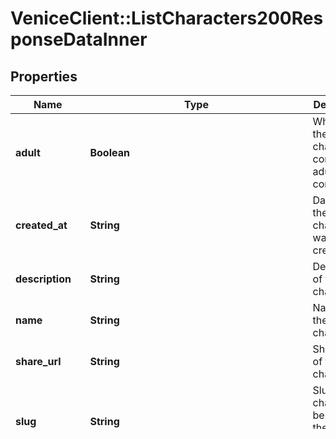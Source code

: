 # VeniceClient::ListCharacters200ResponseDataInner

## Properties

| Name | Type | Description | Notes |
| ---- | ---- | ----------- | ----- |
| **adult** | **Boolean** | Whether the character is considered adult content |  |
| **created_at** | **String** | Date when the character was created |  |
| **description** | **String** | Description of the character |  |
| **name** | **String** | Name of the character |  |
| **share_url** | **String** | Share URL of the character |  |
| **slug** | **String** | Slug of the character to be used in the completions API |  |
| **stats** | [**ListCharacters200ResponseDataInnerStats**](ListCharacters200ResponseDataInnerStats.md) |  |  |
| **tags** | **Array&lt;String&gt;** | Tags associated with the character |  |
| **updated_at** | **String** | Date when the character was last updated |  |
| **web_enabled** | **Boolean** | Whether the character is enabled for web use |  |

## Example

```ruby
require 'venice_client'

instance = VeniceClient::ListCharacters200ResponseDataInner.new(
  adult: false,
  created_at: 2024-12-20T21:28:08.934Z,
  description: Alan Watts (6 January 1915 – 16 November 1973) was a British and American writer, speaker, and self-styled &quot;philosophical entertainer&quot;, known for interpreting and popularizing Buddhist, Taoist, and Hindu philosophy for a Western audience.,
  name: Alan Watts,
  share_url: https://venice.ai/c/alan-watts,
  slug: alan-watts,
  stats: null,
  tags: [&quot;AlanWatts&quot;,&quot;Philosophy&quot;,&quot;Buddhism&quot;,&quot;Taoist&quot;,&quot;Hindu&quot;],
  updated_at: 2025-02-09T03:23:53.708Z,
  web_enabled: true
)
```

